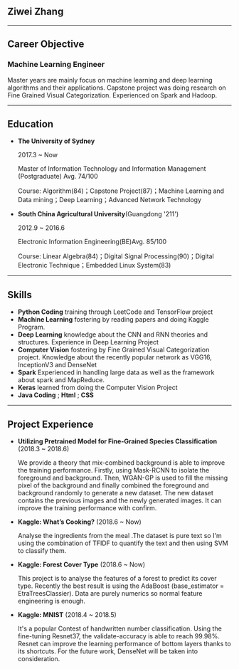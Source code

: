 ## Ziwei Zhang
---
## Career Objective
### **Machine Learning Engineer**
Master years are mainly focus on machine learning and deep learning algorithms and their applications. Capstone project was doing research on Fine Grained Visual Categorization. Experienced on Spark and Hadoop. 

---
## Education
* **The University of Sydney**
  
  2017.3 ~ Now

  Master of Information Technology and Information Management (Postgraduate)  Avg. 74/100

  Course: Algorithm(84)；Capstone Project(87)；Machine Learning and Data mining；Deep Learning；Advanced Network Technology

* **South China Agricultural University**(Guangdong '211') 
 
  2012.9 ~ 2016.6
  
  Electronic Information Engineering(BE)Avg. 85/100

  Course: Linear Algebra(84)；Digital Signal Processing(90)；Digital Electronic Technique；Embedded Linux System(83)

---
## Skills
* **Python Coding** training through LeetCode and TensorFlow project
* **Machine Learning** fostering by reading papers and doing Kaggle Program.
* **Deep Learning** knowledge about the CNN and RNN theories and structures. Experience in Deep Learning Project
* **Computer Vision** fostering by Fine Grained Visual Categorization project. Knowledge about the recently popular network as VGG16, InceptionV3 and DenseNet
* **Spark** Experienced in handling large data as well as the framework about spark and MapReduce.
* **Keras** learned from doing the Computer Vision Project
* **Java Coding** ; **Html** ; **CSS** 

---
## Project Experience
* **Utilizing Pretrained Model for Fine-Grained Species Classification** (2018.3 ~ 2018.6)
  
   We provide a theory that mix-combined background is able to improve the training performance. Firstly, using Mask-RCNN to isolate the foreground and background. Then, WGAN-GP is used to fill the missing pixel of the background and finally combined the foreground and background randomly to generate a new dataset. The new dataset contains the previous images and the newly generated images. It can improve the training performance with confirm.

* **Kaggle: What’s Cooking?** (2018.6 ~ Now)
    
    Analyse the ingredients from the meal .The dataset is pure text so I'm using the combination of TFIDF to quantify the text and then using SVM to classify them.

* **Kaggle: Forest Cover Type** (2018.6 ~ Now)

    This project is to analyse the features of a forest to predict its cover type. Recently the best result is using the AdaBoost (base_estimator = EtraTreesClassier). Data are purely numerics so normal feature engineering is enough.

* **Kaggle: MNIST** (2018.4 ~ 2018.5)
  
    It's a popular Contest of handwritten number classification. Using the fine-tuning Resnet37, the validate-accuracy is able to reach 99.98%. Resnet can improve the learning performance of bottom layers thanks to its shortcuts. For the future work, DenseNet will be taken into consideration. 



